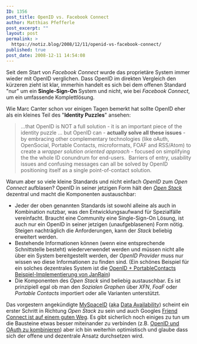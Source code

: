 ```yaml
---
ID: 1356
post_title: OpenID vs. Facebook Connect
author: Matthias Pfefferle
post_excerpt: ""
layout: post
permalink: >
  https://notiz.blog/2008/12/11/openid-vs-facebook-connect/
published: true
post_date: 2008-12-11 14:54:08
---
```

Seit dem Start von <em>Facebook Connect</em> wurde das proprietäre System immer wieder mit OpenID verglichen. Dass OpenID im direkten Vergleich den kürzeren zieht ist klar, immerhin handelt es sich bei dem offenen Standard "nur" um ein <strong>Single-Sign-On</strong> System und nicht, wie bei <em>Facebook Connect</em>, um ein umfassende Komplettlösung.

Wie Marc Canter schon vor einigen Tagen bemerkt hat sollte OpenID eher als ein kleines Teil des "<strong>Identity Puzzles</strong>" ansehen:

<blockquote>...that OpenID is NOT a full solution - it is an important piece of the identity puzzle ... but OpenID can - <strong>actually solve all these issues</strong> - by embracing other complementary technologies (like oAuth, OpenSocial, Portable Contacts, microformats, FOAF and RSS/Atom) to create a <em>wrapper solution oriented approach </em>- focused on simplifying the the whole ID conundrum for end-users.&nbsp; Barriers of entry, usability issues and confusing messages can all be solved by OpenID positioning itself as a single point-of-contact solution.</blockquote>

Warum aber so viele kleine Standards und nicht einfach <em>OpenID</em> zum <em>Open Connect</em> aufblasen?
OpenID in seiner jetzigen Form hält den <em><a href="https://notiz.blog/2008/09/23/one-stack-to-access-them-all/">Open Stack</a></em> dezentral und macht die Komponenten austauschbar:

<ul><li>Jeder der oben genannten Standards ist sowohl alleine als auch in Kombination nutzbar, was den Entwicklungsaufwand für Spezialfälle vereinfacht. Braucht eine Community eine Single-Sign-On Lösung, ist auch nur ein OpenID in seiner jetzigen (unaufgeblasenen) Form nötig. Steigen nachträglich die Anforderungen, kann der <em>Stack</em> beliebig erweitert werden.</li>
<li>Bestehende Informationen können (wenn eine entsprechende Schnittstelle besteht) wiederverwendet werden und müssen nicht alle über ein System bereitgestellt werden, der <em>OpenID Provider</em> muss nur wissen wo diese Informationen zu finden sind. (Ein schönes Beispiel für ein solches dezentrales System ist die <a href="https://notiz.blog/2008/10/04/openid-xrds-simple-oauth-und-portable-contacts-perfekt-kombiniert/">OpenID + PortableContacts Beispiel-Implementierung von JanRain</a>)</li>
<li>Die Komponenten des <em>Open Stack</em> sind beliebig austauschbar. Es ist prinzipiell egal ob man den <em>Sozialen Graphen</em> über <em>XFN</em>, <em>FoaF</em> oder <em>Portable Contacts</em> importiert oder alle Varianten unterstützt.</li></ul>

Das vorgestern angekündigte <a href="http://mrtopf.de/blog/en/myspaceid-and-the-myspace-open-platform-arrived-at-developermyspacecom/">MySpaceID</a> (<abbr title="also known as">aka</abbr> <a href="https://notiz.blog/2008/08/15/dataavailability-doch-offener-als-gedacht/">Data Availability</a>) scheint ein erster Schritt in Richtung <em>Open Stack</em> zu sein und auch Googles <a href="http://www.neunetz.com/2008/12/04/facebook-connect-eine-win-win-situation/#comment-4201372">Friend Connect ist auf einem guten Weg</a>. Es gibt sicherlich noch einiges zu tun um die Bausteine etwas besser miteinander zu verbinden (z.B. <a href="http://code.google.com/p/step2/">OpenID und OAuth zu kombinieren</a>) aber ich bin weiterhin optimistisch und glaube dass sich der offene und dezentrale Ansatz durchsetzen wird.
